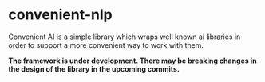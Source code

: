 # convenient-nlp

Convenient AI is a simple library which wraps well known ai libraries in order to
support a more convenient way to work with them.

**The framework is under development. There may be breaking changes in the design 
of the library in the upcoming commits.**